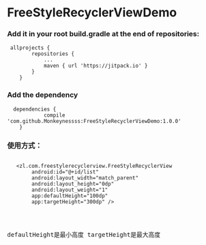 # FreeStyleRecyclerViewDemo

<P><h3>Add it in your root build.gradle at the end of repositories:</h3></p>

<pre><code>	allprojects {
		repositories {
			...
			maven { url 'https://jitpack.io' }
		}
	}</code></pre>
    
<P><h3> Add the dependency</h3></p>

   <pre><code>	dependencies {
	        compile 'com.github.Monkeynessss:FreeStyleRecyclerViewDemo:1.0.0'
	}
</code></pre>


<P><h3>使用方式：</h3></p>

   <pre><code> 
   &lt;zl.com.freestylerecyclerview.FreeStyleRecyclerView
        android:id="@+id/list"
        android:layout_width="match_parent"
        android:layout_height="0dp"
        android:layout_weight="1"
        app:defaultHeight="100dp"
        app:targetHeight="300dp" /&gt;
	</code></pre>

    
     
   <pre>defaultHeight是最小高度
     targetHeight是最大高度</pre>   


